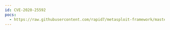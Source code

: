 ```yaml
---
id: CVE-2020-25592
pocs:
  - https://raw.githubusercontent.com/rapid7/metasploit-framework/master/modules/exploits/linux/http/saltstack_salt_api_cmd_exec.rb
---
```

